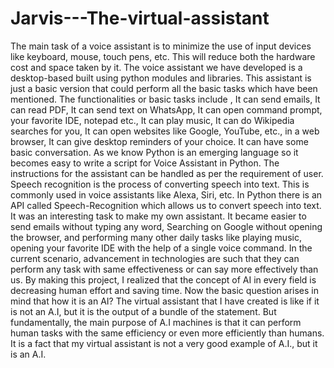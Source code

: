 # Jarvis---The-virtual-assistant

The main task of a voice assistant is to minimize the use of input devices like keyboard, mouse, touch pens, etc.
This will reduce both the hardware cost and space taken by it.
The voice assistant we have developed is a desktop-based built using python modules and libraries. 
This assistant is just a basic version that could perform all the basic tasks which have been mentioned. 
The functionalities or basic tasks include , It can send emails, It can read PDF, It can send text on WhatsApp, It can open command prompt, your favorite IDE, notepad etc., It can play music, It can do Wikipedia searches for you, It can open websites like Google, YouTube, etc., in a web browser, It can give desktop reminders of your choice. 
It can have some basic conversation.
As we know Python is an emerging language so it becomes easy to write a script for Voice Assistant in Python. 
The instructions for the assistant can be handled as per the requirement of user.
Speech recognition is the process of converting speech into text. This is commonly used in voice assistants like Alexa, Siri, etc. 
In Python there is an API called Speech-Recognition which allows us to convert speech into text. 
It was an interesting task to make my own assistant. It became easier to send emails without typing any word, Searching on Google without opening the browser, and performing many other daily tasks like playing music, opening your favorite IDE with the help of a single voice command. In the current scenario, advancement in technologies are such that they can perform any task with same effectiveness or can say more effectively than us. By making this project, I realized that the concept of AI in every field is decreasing human effort and saving time.
Now the basic question arises in mind that how it is an AI? The virtual assistant that I have created is like if it is not an A.I, but it is the output of a bundle of the statement. But fundamentally, the main purpose of A.I machines is that it can perform human tasks with the same efficiency or even more efficiently than humans. It is a fact that my virtual assistant is not a very good example of A.I., but it is an A.I.
